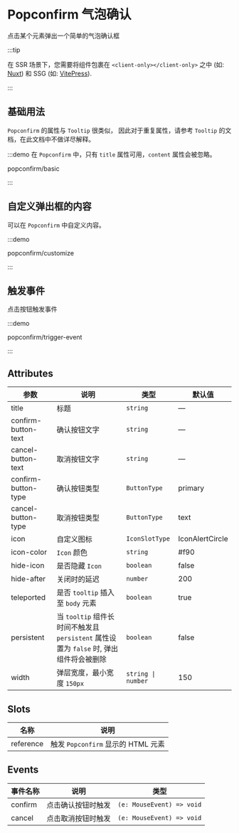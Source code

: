 # Popconfirm 气泡确认

点击某个元素弹出一个简单的气泡确认框

:::tip

在 SSR 场景下，您需要将组件包裹在 `<client-only></client-only>` 之中 (如: [Nuxt](https://nuxt.com/v3)) 和 SSG (如: [VitePress](https://vitepress.vuejs.org/)).

:::

## 基础用法

`Popconfirm` 的属性与 `Tooltip` 很类似， 因此对于重复属性，请参考 `Tooltip` 的文档，在此文档中不做详尽解释。

:::demo 在 `Popconfirm` 中，只有 `title` 属性可用，`content` 属性会被忽略。

popconfirm/basic

:::

## 自定义弹出框的内容

可以在 `Popconfirm` 中自定义内容。

:::demo

popconfirm/customize

:::

## 触发事件

点击按钮触发事件

:::demo

popconfirm/trigger-event

:::

## Attributes

| 参数                | 说明                                                                                   | 类型               | 默认值          |
| ------------------- | -------------------------------------------------------------------------------------- | ------------------ | --------------- |
| title               | 标题                                                                                   | `string`           | —               |
| confirm-button-text | 确认按钮文字                                                                           | `string`           | —               |
| cancel-button-text  | 取消按钮文字                                                                           | `string`           | —               |
| confirm-button-type | 确认按钮类型                                                                           | `ButtonType`       | primary         |
| cancel-button-type  | 取消按钮类型                                                                           | `ButtonType`       | text            |
| icon                | 自定义图标                                                                             | `IconSlotType`     | IconAlertCircle |
| icon-color          | `Icon` 颜色                                                                            | `string`           | #f90            |
| hide-icon           | 是否隐藏 `Icon`                                                                        | `boolean`          | false           |
| hide-after          | 关闭时的延迟                                                                           | `number`           | 200             |
| teleported          | 是否 `tooltip` 插入至 `body` 元素                                                      | `boolean`          | true            |
| persistent          | 当 `tooltip` 组件长时间不触发且 `persistent` 属性设置为 `false` 时, 弹出组件将会被删除 | `boolean`          | false           |
| width               | 弹层宽度，最小宽度 `150px`                                                             | `string \| number` | 150             |

## Slots

| 名称      | 说明                               |
| --------- | ---------------------------------- |
| reference | 触发 `Popconfirm` 显示的 HTML 元素 |

## Events

| 事件名称 | 说明               | 类型                      |
| -------- | ------------------ | ------------------------- |
| confirm  | 点击确认按钮时触发 | `(e: MouseEvent) => void` |
| cancel   | 点击取消按钮时触发 | `(e: MouseEvent) => void` |
